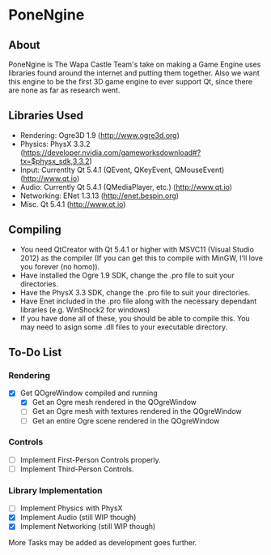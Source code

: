 # PoneNgine

## About
PoneNgine is The Wapa Castle Team's take on making a Game Engine uses libraries found around the internet and putting them together. Also we want this engine to be the first 3D game engine to ever support Qt, since there are none as far as research went.

## Libraries Used

* Rendering:      Ogre3D 1.9 (http://www.ogre3d.org)
* Physics:        PhysX 3.3.2 (https://developer.nvidia.com/gameworksdownload#?tx=$physx_sdk,3.3.2)
* Input:          Currentlty Qt 5.4.1 (QEvent, QKeyEvent, QMouseEvent) (http://www.qt.io)
* Audio:          Currently Qt 5.4.1 (QMediaPlayer, etc.) (http://www.qt.io)
* Networking:     ENet 1.3.13 (http://enet.bespin.org)
* Misc.           Qt 5.4.1 (http://www.qt.io)

## Compiling

* You need QtCreator with Qt 5.4.1 or higher with MSVC11 (Visual Studio 2012) as the compiler (If you can get this to compile with MinGW, I'll love you forever (no homo)).
* Have installed the Ogre 1.9 SDK, change the .pro file to suit your directories.
* Have the PhysX 3.3 SDK, change the .pro file to suit your directories.
* Have Enet included in the .pro file along with the necessary dependant libraries (e.g. WinShock2 for windows)
* If you have done all of these, you should be able to compile this. You may need to asign some .dll files to your executable directory.

## To-Do List

### Rendering
- [x] Get QOgreWindow compiled and running
  - [x] Get an Ogre mesh rendered in the QOgreWindow
  - [ ] Get an Ogre mesh with textures rendered in the QOgreWindow
  - [ ] Get an entire Ogre scene rendered in the QOgreWindow

### Controls
- [ ] Implement First-Person Controls properly.
- [ ] Implement Third-Person Controls.

### Library Implementation
- [ ] Implement Physics with PhysX
- [x] Implement Audio (still WIP though)
- [x] Implement Networking (still WIP though)

More Tasks may be added as development goes further.
